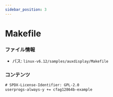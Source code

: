 ```yaml
---
sidebar_position: 3
---
```

# Makefile

### ファイル情報

- パス: `linux-v6.12/samples/auxdisplay/Makefile`

### コンテンツ

```txt
# SPDX-License-Identifier: GPL-2.0
userprogs-always-y += cfag12864b-example

```
